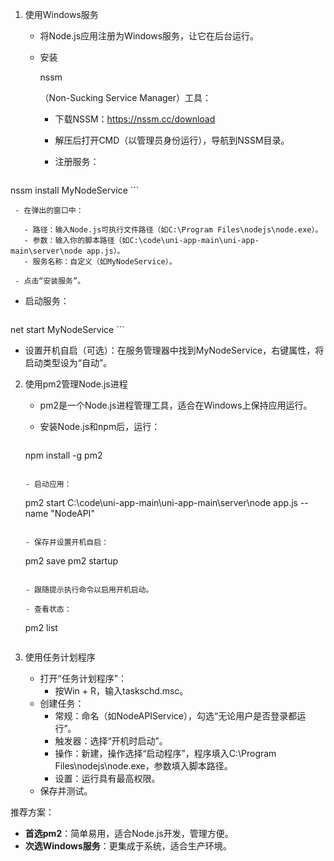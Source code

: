 1. 使用Windows服务

   - 将Node.js应用注册为Windows服务，让它在后台运行。

   - 安装

     nssm

     （Non-Sucking Service Manager）工具：

     - 下载NSSM：https://nssm.cc/download

     - 解压后打开CMD（以管理员身份运行），导航到NSSM目录。

     - 注册服务：

       ```
nssm install MyNodeService
       ```

     - 在弹出的窗口中：

       - 路径：输入Node.js可执行文件路径（如C:\Program Files\nodejs\node.exe）。
       - 参数：输入你的脚本路径（如C:\code\uni-app-main\uni-app-main\server\node app.js）。
       - 服务名称：自定义（如MyNodeService）。

     - 点击“安装服务”。

   - 启动服务：
   
     ```
net start MyNodeService
     ```

   - 设置开机自启（可选）：在服务管理器中找到MyNodeService，右键属性，将启动类型设为“自动”。

2. 使用pm2管理Node.js进程

   - pm2是一个Node.js进程管理工具，适合在Windows上保持应用运行。

   - 安装Node.js和npm后，运行：

     ```
   npm install -g pm2
     ```

   - 启动应用：

     ```
   pm2 start C:\code\uni-app-main\uni-app-main\server\node app.js --name "NodeAPI"
     ```

   - 保存并设置开机自启：

     ```
     pm2 save
     pm2 startup
     ```
     
   - 跟随提示执行命令以启用开机启动。
   
   - 查看状态：
   
     ```
     pm2 list
     ```
   
3. 使用任务计划程序

   - 打开“任务计划程序”：
     - 按Win + R，输入taskschd.msc。
   - 创建任务：
     - 常规：命名（如NodeAPIService），勾选“无论用户是否登录都运行”。
     - 触发器：选择“开机时启动”。
     - 操作：新建，操作选择“启动程序”，程序填入C:\Program Files\nodejs\node.exe，参数填入脚本路径。
     - 设置：运行具有最高权限。
   - 保存并测试。

推荐方案：

- **首选pm2**：简单易用，适合Node.js开发，管理方便。
- **次选Windows服务**：更集成于系统，适合生产环境。